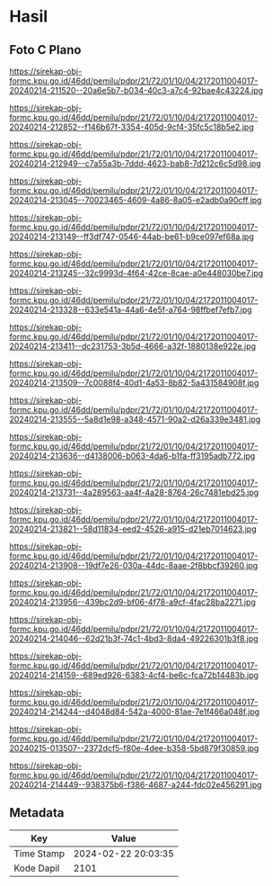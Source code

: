 # Hasil

## Foto C Plano

https://sirekap-obj-formc.kpu.go.id/46dd/pemilu/pdpr/21/72/01/10/04/2172011004017-20240214-211520--20a6e5b7-b034-40c3-a7c4-92bae4c43224.jpg

https://sirekap-obj-formc.kpu.go.id/46dd/pemilu/pdpr/21/72/01/10/04/2172011004017-20240214-212852--f146b67f-3354-405d-9cf4-35fc5c18b5e2.jpg

https://sirekap-obj-formc.kpu.go.id/46dd/pemilu/pdpr/21/72/01/10/04/2172011004017-20240214-212949--c7a55a3b-7ddd-4623-bab8-7d212c6c5d98.jpg

https://sirekap-obj-formc.kpu.go.id/46dd/pemilu/pdpr/21/72/01/10/04/2172011004017-20240214-213045--70023465-4609-4a86-8a05-e2adb0a90cff.jpg

https://sirekap-obj-formc.kpu.go.id/46dd/pemilu/pdpr/21/72/01/10/04/2172011004017-20240214-213149--ff3df747-0546-44ab-be61-b9ce097ef68a.jpg

https://sirekap-obj-formc.kpu.go.id/46dd/pemilu/pdpr/21/72/01/10/04/2172011004017-20240214-213245--32c9993d-4f64-42ce-8cae-a0e448030be7.jpg

https://sirekap-obj-formc.kpu.go.id/46dd/pemilu/pdpr/21/72/01/10/04/2172011004017-20240214-213328--633e541a-44a6-4e5f-a764-98ffbef7efb7.jpg

https://sirekap-obj-formc.kpu.go.id/46dd/pemilu/pdpr/21/72/01/10/04/2172011004017-20240214-213411--dc231753-3b5d-4666-a32f-1880138e922e.jpg

https://sirekap-obj-formc.kpu.go.id/46dd/pemilu/pdpr/21/72/01/10/04/2172011004017-20240214-213509--7c0088f4-40d1-4a53-8b82-5a431584908f.jpg

https://sirekap-obj-formc.kpu.go.id/46dd/pemilu/pdpr/21/72/01/10/04/2172011004017-20240214-213555--5a8d1e98-a348-4571-90a2-d26a339e3481.jpg

https://sirekap-obj-formc.kpu.go.id/46dd/pemilu/pdpr/21/72/01/10/04/2172011004017-20240214-213636--d4138006-b063-4da6-b1fa-ff3195adb772.jpg

https://sirekap-obj-formc.kpu.go.id/46dd/pemilu/pdpr/21/72/01/10/04/2172011004017-20240214-213731--4a289563-aa4f-4a28-8764-26c7481ebd25.jpg

https://sirekap-obj-formc.kpu.go.id/46dd/pemilu/pdpr/21/72/01/10/04/2172011004017-20240214-213821--58d11834-eed2-4526-a915-d21eb7014623.jpg

https://sirekap-obj-formc.kpu.go.id/46dd/pemilu/pdpr/21/72/01/10/04/2172011004017-20240214-213908--19df7e26-030a-44dc-8aae-2f8bbcf39260.jpg

https://sirekap-obj-formc.kpu.go.id/46dd/pemilu/pdpr/21/72/01/10/04/2172011004017-20240214-213956--439bc2d9-bf06-4f78-a9cf-4fac28ba2271.jpg

https://sirekap-obj-formc.kpu.go.id/46dd/pemilu/pdpr/21/72/01/10/04/2172011004017-20240214-214046--62d21b3f-74c1-4bd3-8da4-49226301b3f8.jpg

https://sirekap-obj-formc.kpu.go.id/46dd/pemilu/pdpr/21/72/01/10/04/2172011004017-20240214-214159--689ed926-6383-4cf4-be6c-fca72b14483b.jpg

https://sirekap-obj-formc.kpu.go.id/46dd/pemilu/pdpr/21/72/01/10/04/2172011004017-20240214-214244--d4048d84-542a-4000-81ae-7e1f466a048f.jpg

https://sirekap-obj-formc.kpu.go.id/46dd/pemilu/pdpr/21/72/01/10/04/2172011004017-20240215-013507--2372dcf5-f80e-4dee-b358-5bd879f30859.jpg

https://sirekap-obj-formc.kpu.go.id/46dd/pemilu/pdpr/21/72/01/10/04/2172011004017-20240214-214449--938375b6-f386-4687-a244-fdc02e456291.jpg


## Metadata

| Key        | Value               |
| ---------- | ------------------- |
| Time Stamp | 2024-02-22 20:03:35 |
| Kode Dapil | 2101                |



